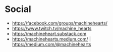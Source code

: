 # Social
- https://facebook.com/groups/machinehearts/
- https://www.twitch.tv/machine_hearts
- https://machineheart.substack.com
- https://machinehearts.medium.com/ | https://medium.com/@machinehearts
